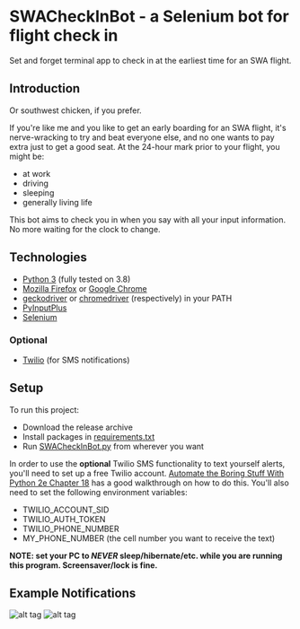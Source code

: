 # SWACheckInBot - a Selenium bot for flight check in

Set and forget terminal app to check in at the earliest time for an SWA flight.

## Introduction

Or southwest chicken, if you prefer.

If you're like me and you like to get an early boarding for an SWA flight, it's nerve-wracking to try and beat everyone else, and no one wants to pay extra just to get a good seat. At the 24-hour mark prior to your flight, you might be:
* at work
* driving
* sleeping
* generally living life

This bot aims to check you in when you say with all your input information. No more waiting for the clock to change.

## Technologies
* [Python 3](https://www.python.org/downloads/) (fully tested on 3.8)
* [Mozilla Firefox](https://www.mozilla.org/en-US/firefox/new/) or [Google Chrome](https://www.google.com/chrome/)
* [geckodriver](https://github.com/mozilla/geckodriver/releases) or [chromedriver](https://chromedriver.chromium.org/downloads) (respectively) in your PATH
* [PyInputPlus](https://pyinputplus.readthedocs.io/en/latest/)
* [Selenium](https://selenium-python.readthedocs.io/)
### Optional
* [Twilio](https://pypi.org/project/twilio/) (for SMS notifications)

## Setup
To run this project:
* Download the release archive
* Install packages in [requirements.txt](https://github.com/chemicalwill/SWACheckInBot/blob/main/requirements.txt)
* Run [SWACheckInBot.py](https://github.com/chemicalwill/SWACheckInBot/blob/main/SWACheckInBot.py) from wherever you want

In order to use the **optional** Twilio SMS functionality to text yourself alerts, you'll need to set up a free Twilio account. [Automate the Boring Stuff With Python 2e Chapter 18](https://automatetheboringstuff.com/2e/chapter18/) has a good walkthrough on how to do this.
You'll also need to set the following environment variables:
* TWILIO_ACCOUNT_SID
* TWILIO_AUTH_TOKEN
* TWILIO_PHONE_NUMBER
* MY_PHONE_NUMBER (the cell number you want to receive the text)

**NOTE: set your PC to *NEVER* sleep/hibernate/etc. while you are running this program. Screensaver/lock is fine.**

## Example Notifications

![alt tag](https://i.imgur.com/cXlrKMu.png?1) ![alt tag](
https://i.imgur.com/4kIoJlb.png?1)
